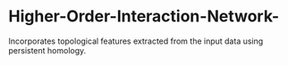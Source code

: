 # Higher-Order-Interaction-Network-
Incorporates topological features extracted from the input data using persistent homology.

